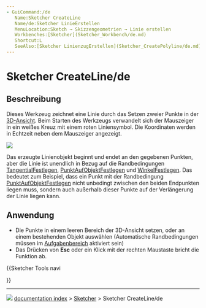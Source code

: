 ```yaml
---
- GuiCommand:/de
   Name:Sketcher CreateLine
   Name/de:Sketcher LinieErstellen
   MenuLocation:Sketch → Skizzengeometrien → Linie erstellen
   Workbenches:[Sketcher](Sketcher_Workbench/de.md)
   Shortcut:L
   SeeAlso:[Sketcher LinienzugErstellen](Sketcher_CreatePolyline/de.md)
---
```


# Sketcher CreateLine/de



## Beschreibung

Dieses Werkzeug zeichnet eine Linie durch das Setzen zweier Punkte in der [3D-Ansicht](3D_view/de.md). Beim Starten des Werkzeugs verwandelt sich der Mauszeiger in ein weißes Kreuz mit einem roten Liniensymbol. Die Koordinaten werden in Echtzeit neben dem Mauszeiger angezeigt.

![](images/Sketcher_LineExample1.png‎ )

Das erzeugte Linienobjekt beginnt und endet an den gegebenen Punkten, aber die Linie ist unendlich in Bezug auf die Randbedingungen [TangentialFestlegen](Sketcher_ConstrainTangent/de.md), [PunktAufObjektFestlegen](Sketcher_ConstrainPointOnObject/de.md) und [WinkelFestlegen](Sketcher_ConstrainAngle/de.md). Das bedeutet zum Beispiel, dass ein Punkt mit der Randbedingung [PunktAufObjektFestlegen](Sketcher_ConstrainPointOnObject/de.md) nicht unbedingt zwischen den beiden Endpunkten liegen muss, sondern auch außerhalb dieser Punkte auf der Verlängerung der Linie liegen kann.



## Anwendung

-   Die Punkte in einem leeren Bereich der 3D-Ansicht setzen, oder an einem bestehenden Objekt auswählen (Automatische Randbedingungen müssen im [Aufgabenbereich](Task_panel/de.md) aktiviert sein)
-   Das Drücken von **Esc** oder ein Klick mit der rechten Maustaste bricht die Funktion ab.





{{Sketcher Tools navi

}}



---
![](images/Button_right.svg) [documentation index](../README.md) > [Sketcher](Sketcher_Workbench.md) > Sketcher CreateLine/de
